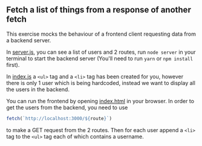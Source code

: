 ## Fetch a list of things from a response of another fetch

This exercise mocks the behaviour of a frontend client requesting data from a backend server.

In [server.js](server.js), you can see a list of users and 2 routes, run `node server` in your terminal to start the backend server (You'll need to run `yarn` or `npm install` first).

In [index.js](index.js) a `<ul>` tag and a `<li>` tag has been created for you, however there is only 1 user which is being hardcoded, instead we want to display all the users in the backend.

You can run the frontend by opening [index.html](index.html) in your browser. In order to get the users from the backend, you need to use
```js
fetch(`http://localhost:3000/${route}`)
```
to make a GET request from the 2 routes. Then for each user append a `<li>` tag to the `<ul>` tag each of which contains a username.
